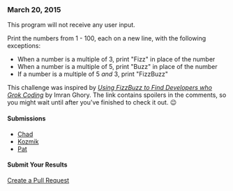 ### March 20, 2015

This program will not receive any user input.

Print the numbers from 1 - 100, each on a new line, with the following exceptions:

  * When a number is a multiple of 3, print "Fizz" in place of the number
  * When a number is a multiple of 5, print "Buzz" in place of the number
  * If a number is a multiple of 5 *and* 3, print "FizzBuzz"

This challenge was inspired by *[Using FizzBuzz to Find Developers who Grok Coding](http://imranontech.com/2007/01/24/using-fizzbuzz-to-find-developers-who-grok-coding/)* by Imran Ghory.
The link contains spoilers in the comments, so you might wait until after you've finished to check it out. :wink:

#### Submissions
  * [Chad](https://github.com/AICSC/Coding-Challenges/blob/master/2015/03-20/Chad/FizzBuzz.java)
  * [Kozmik](https://github.com/AICSC/Coding-Challenges/tree/master/2015/03-20/Kozmik/)
  * [Pat](https://github.com/AICSC/Coding-Challenges/tree/master/2015/03-20/Pat/)

#### Submit Your Results
[Create a Pull Request](https://github.com/AICSC/Coding-Challenges/new/master/2015/03-20/)
